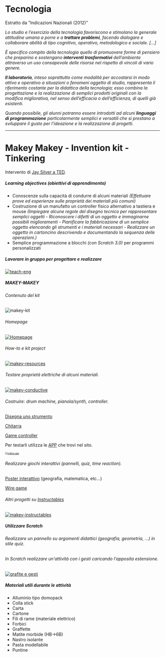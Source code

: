 # Tecnologia

Estratto da "Indicazioni Nazionali (2012)"

*Lo studio e l’esercizio della tecnologia favoriscono e stimolano la generale attitudine umana a porre e a **trattare problemi**, facendo dialogare e collaborare abilità di tipo cognitivo, operativo, metodologico e sociale. [...]*

*È specifico compito della tecnologia quello di promuovere forme di pensiero che preparino e sostengano **interventi trasformativi** dell’ambiente attraverso un uso consapevole delle risorse nel rispetto di vincoli di vario genere.*

***Il laboratorio**, inteso soprattutto come modalità per accostarsi in modo attivo e operativo a situazioni o fenomeni oggetto di studio, rappresenta il riferimento costante per la didattica della tecnologia; esso combina la progettazione e la realizzazione di semplici prodotti originali con la modifica migliorativa, nel senso dell’efficacia o dell’efficienza, di quelli già esistenti.*

*Quando possibile, gli alunni potranno essere introdotti ad alcuni **linguaggi di programmazione** particolarmente semplici e versatili che si prestano a sviluppare il gusto per l’ideazione e la realizzazione di progetti.*

---

# Makey Makey - Invention kit - Tinkering

Intervento di [Jay Silver a TED](https://www.ted.com/talks/jay_silver_hack_a_banana_make_a_keyboard?language=it&subtitle=it).

##### Learning objectives (obiettivi di apprendimento)

- Conoscenze sulla capacità di condurre di alcuni materiali *(Effettuare prove ed esperienze sulle proprietà dei materiali più comuni)*
- Costruzione di un manufatto un controller fisico alternativo a tastiera e mouse *(Impiegare alcune regole del disegno tecnico per rappresentare semplici oggetti - Riconoscere i difetti di un oggetto e immaginarne possibili miglioramenti - Pianificare la fabbricazione di un semplice oggetto elencando gli strumenti e i materiali necessari - Realizzare un oggetto in cartoncino descrivendo e documentando la sequenza delle operazioni.)*
- Semplice programmazione a blocchi *(con Scratch 3.0)* per programmi personalizzati

##### Lavorare in gruppo per progettare e realizzare

[![teach-eng](teach-eng.png)](https://www.teachengineering.org/populartopics/designprocess#edpAsk)



##### MAKEY-MAKEY

###### Contenuto del kit

![makey-kit](makey-kit.png)

###### Homepage

[![Homepage](makey-homepage.png)](https://makeymakey.com/)

###### How-to e kit project

[![makey-resources](makey-resources.png)](https://makeymakey.com/)

###### Testare proprietà elettriche di alcuni materiali.

[![makey-conductive](makey-conductive.png)](https://makeymakey.com/blogs/how-to-instructions/lesson-three-what-is-conductive)

###### Costruire: drum machine, pianola/synth, controller.

[Disegna uno strumento](https://makeymakey.com/blogs/how-to-instructions/lesson-four-draw-a-playable-instrument)

[Chitarra](https://makeymakey.com/blogs/how-to-instructions/creating-a-guitar-in-scratch-or-soundplant)

[Game controller](https://makeymakey.com/blogs/how-to-instructions/create-a-controller-to-plug-and-play-1)

Per testarli utilizza le [APP](https://makeymakey.com/pages/plug-and-play-makey-makey-apps) che trovi nel sito.

[<img src="makey-app.png" alt="makey-app" style="zoom:50%;" />](https://makeymakey.com/pages/plug-and-play-makey-makey-apps)

###### Realizzare giochi interattivi (pannelli, quiz, time reaction).

[Poster interattivo](https://makeymakey.com/blogs/how-to-instructions/makey-makey-interactive-poster) (geografia, matematica, etc...)

[Wire game](https://makeymakey.com/blogs/how-to-instructions/new-project-november-makey-makey-wire-game)

###### Altri progetti su [Instructables](https://www.instructables.com/makeymakey/)

[![makey-instructables](makey-instructables.png)](https://www.instructables.com/makeymakey/)

##### Utilizzare Scratch

###### Realizzare un pannello su argomenti didattici (geografia, geometria, ...) in stile quiz.

###### In Scratch realizzare un'attività con i gesti caricando l'apposita estensione.

[![grafite e gesti](grafite-JR.png)](https://www.youtube.com/watch?v=uxhnhvKtLDA&list=RDCMUCIBqredeupwpMgSaA1uteEw)

##### Materiali utili durante le attività

- Alluminio tipo domopack
- Colla stick
- Carta
- Cartone
- Fili di rame (materiale elettrico)
- Forbici
- Graffette
- Matite morbide (HB->6B)
- Nastro isolante
- Pasta modellabile
- Puntine

